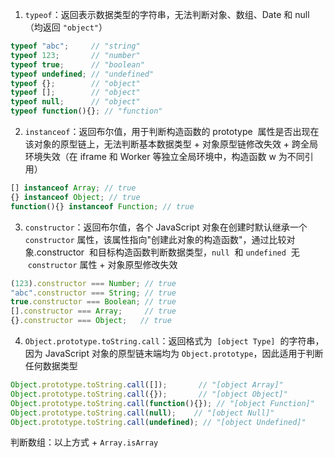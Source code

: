 1. `typeof`：返回表示数据类型的字符串，无法判断对象、数组、Date 和 null（均返回 `"object"`）

```JavaScript
typeof "abc";     // "string"
typeof 123;       // "number"
typeof true;      // "boolean"
typeof undefined; // "undefined"
typeof {};        // "object"
typeof [];        // "object"
typeof null;      // "object"
typeof function(){}; // "function"
```

2. `instanceof`：返回布尔值，用于判断构造函数的 prototype  属性是否出现在该对象的原型链上，无法判断基本数据类型 + 对象原型链修改失效 + 跨全局环境失效（在 iframe 和 Worker 等独立全局环境中，构造函数 w 为不同引用）

```JavaScript
[] instanceof Array; // true
{} instanceof Object; // true
function(){} instanceof Function; // true
```

3. `constructor`：返回布尔值，各个 JavaScript 对象在创建时默认继承一个 `constructor` 属性，该属性指向"创建此对象的构造函数"，通过比较对象.constructor  和目标构造函数判断数据类型，`null`  和 `undefined`  无  `constructor` 属性 + 对象原型修改失效

```JavaScript
(123).constructor === Number; // true
"abc".constructor === String; // true
true.constructor === Boolean; // true
[].constructor === Array;     // true
{}.constructor === Object;   // true
```

4. `Object.prototype.toString.call`：返回格式为  `[object Type]`  的字符串，因为 JavaScript 对象的原型链末端均为 `Object.prototype`，因此适用于判断任何数据类型

```JavaScript
Object.prototype.toString.call([]);       // "[object Array]"
Object.prototype.toString.call({});       // "[object Object]"
Object.prototype.toString.call(function(){}); // "[object Function]"
Object.prototype.toString.call(null);    // "[object Null]"
Object.prototype.toString.call(undefined); // "[object Undefined]"
```

判断数组：以上方式 + `Array.isArray`
